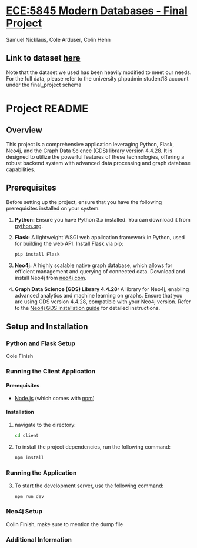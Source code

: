 # [ECE:5845 Modern Databases - Final Project](https://pitch.com/v/ECE5845-Final-Project-Presentation-nguzuq)
Samuel Nicklaus, Cole Arduser, Colin Hehn

## Link to dataset [here](https://www.kaggle.com/datasets/andresionek/data-jobs-listings-glassdoor/data)
Note that the dataset we used has been heavily modified to meet our needs. For the full data, please refer to the university phpadmin student18 account under the final_project schema

# Project README

## Overview

This project is a comprehensive application leveraging Python, Flask, Neo4j, and the Graph Data Science (GDS) library version 4.4.28. It is designed to utilize the powerful features of these technologies, offering a robust backend system with advanced data processing and graph database capabilities.

## Prerequisites

Before setting up the project, ensure that you have the following prerequisites installed on your system:

1. **Python:** Ensure you have Python 3.x installed. You can download it from [python.org](https://www.python.org/downloads/).

2. **Flask:** A lightweight WSGI web application framework in Python, used for building the web API. Install Flask via pip:
   
   ```bash
   pip install Flask
   ```

3. **Neo4j:** A highly scalable native graph database, which allows for efficient management and querying of connected data. Download and install Neo4j from [neo4j.com](https://neo4j.com/download/).

4. **Graph Data Science (GDS) Library 4.4.28:** A library for Neo4j, enabling advanced analytics and machine learning on graphs. Ensure that you are using GDS version 4.4.28, compatible with your Neo4j version. Refer to the [Neo4j GDS installation guide](https://neo4j.com/docs/graph-data-science/current/installation/) for detailed instructions.

## Setup and Installation

### Python and Flask Setup

Cole Finish

### Running the Client Application

#### Prerequisites

- [Node.js](https://nodejs.org/) (which comes with [npm](http://npmjs.com/))

#### Installation

1. navigate to the directory:

   ```bash
   cd client

2. To install the project dependencies, run the following command:
    
    ```bash
    npm install

### Running the Application

3. To start the development server, use the following command:

    ```bash
    npm run dev

### Neo4j Setup
Colin Finish, make sure to mention the dump file

### Additional Information

